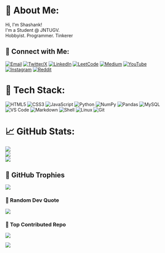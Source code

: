 # 👋 About Me:
Hi, I'm Shashank!\
I'm a Student @ JNTUGV. \
Hobbyist. Programmer. Tinkerer

## 💬 Connect with Me:

[![Email](https://img.shields.io/badge/Email-%23D14836.svg?logo=gmail&logoColor=white)](mailto:msrsaditya@gmail.com) [![Twitter/X](https://img.shields.io/badge/Twitter-%231DA1F2.svg?logo=twitter&logoColor=white)](https://twitter.com/msrsaditya) [![LinkedIn](https://img.shields.io/badge/LinkedIn-%230077B5.svg?logo=linkedin&logoColor=white)](https://linkedin.com/in/msrsaditya) [![LeetCode](https://img.shields.io/badge/LeetCode-%23F4A300.svg?logo=leetcode&logoColor=white)](https://leetcode.com/@msrsaditya) [![Medium](https://img.shields.io/badge/Medium-%23000000.svg?logo=medium&logoColor=white)](https://medium.com/@msrsaditya) [![YouTube](https://img.shields.io/badge/YouTube-%23FF0000.svg?logo=youtube&logoColor=white)](https://youtube.com/@msrsaditya) [![Instagram](https://img.shields.io/badge/Instagram-%23E4405F.svg?logo=Instagram&logoColor=white)](https://instagram.com/shashankfied) [![Reddit](https://img.shields.io/badge/Reddit-%23FF4500.svg?logo=reddit&logoColor=white)](https://reddit.com/user/msrsaditya)

# 🤖 Tech Stack:
![HTML5](https://img.shields.io/badge/html5-%23E34F26.svg?style=plastic&logo=html5&logoColor=white) ![CSS3](https://img.shields.io/badge/css3-%231572B6.svg?style=plastic&logo=css3&logoColor=white) ![JavaScript](https://img.shields.io/badge/javascript-%238DD6F9.svg?style=plastic&logo=javascript&logoColor=black) ![Python](https://img.shields.io/badge/python-%233F4F75.svg?style=plastic&logo=python&logoColor=white) ![NumPy](https://img.shields.io/badge/numpy-%23013243.svg?style=plastic&logo=numpy&logoColor=white) ![Pandas](https://img.shields.io/badge/pandas-%23323330.svg?style=plastic&logo=pandas&logoColor=white) ![MySQL](https://img.shields.io/badge/mysql-%2300f.svg?style=plastic&logo=mysql&logoColor=white) ![VS Code](https://img.shields.io/badge/VS_Code-%23007ACC.svg?style=plastic&logo=visual-studio-code&logoColor=white) ![Markdown](https://img.shields.io/badge/Markdown-%23000000.svg?style=plastic&logo=markdown&logoColor=white) ![Shell](https://img.shields.io/badge/Shell-%23121011.svg?style=plastic&logo=gnubash&logoColor=white) ![Linux](https://img.shields.io/badge/Linux-%23100000.svg?style=plastic&logo=linux&logoColor=white) ![Git](https://img.shields.io/badge/Git-%23F05032.svg?style=plastic&logo=git&logoColor=white)

# 📈 GitHub Stats:
![](https://github-readme-stats.vercel.app/api?username=msrsaditya&theme=radical&hide_border=false&include_all_commits=true&count_private=true)<br/>
![](https://github-readme-streak-stats.herokuapp.com/?user=msrsaditya&theme=radical&hide_border=false)<br/>
![](https://github-readme-stats.vercel.app/api/top-langs/?username=msrsaditya&theme=radical&hide_border=false&include_all_commits=true&count_private=true&layout=compact)

## 🥇 GitHub Trophies
![](https://github-profile-trophy.vercel.app/?username=msrsaditya&theme=radical&no-frame=false&no-bg=false&margin-w=4)

### 📌 Random Dev Quote
![](https://quotes-github-readme.vercel.app/api?type=horizontal&theme=radical)

### 🎯 Top Contributed Repo
![](https://github-contributor-stats.vercel.app/api?username=msrsaditya&limit=5&theme=algolia&combine_all_yearly_contributions=true)

[![](https://visitcount.itsvg.in/api?id=msrsaditya&icon=0&color=0)](https://visitcount.itsvg.in)
